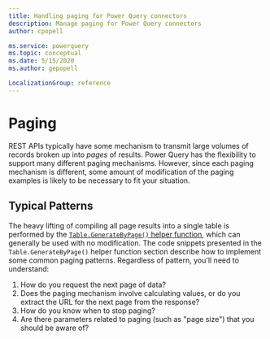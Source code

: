 ```yaml
---
title: Handling paging for Power Query connectors
description: Manage paging for Power Query connectors
author: cpopell

ms.service: powerquery
ms.topic: conceptual
ms.date: 5/15/2020
ms.author: gepopell

LocalizationGroup: reference
---
```


# Paging

REST APIs typically have some mechanism to transmit large volumes of records broken up into *pages* of results. Power Query has the flexibility to support many different paging mechanisms. However, since each paging mechanism is different, some amount of modification of the paging examples is likely to be necessary to fit your situation.

## Typical Patterns

The heavy lifting of compiling all page results into a single table is performed by the [`Table.GenerateByPage()` helper function](HelperFunctions.md#tablegeneratebypage), which can generally be used with no modification. The code snippets presented in the `Table.GenerateByPage()` helper function section describe how to implement some common paging patterns. Regardless of pattern, you'll need to understand:
1. How do you request the next page of data?
2. Does the paging mechanism involve calculating values, or do you extract the URL for the next page from the response?
3. How do you know when to stop paging?
4. Are there parameters related to paging (such as "page size") that you should be aware of?

